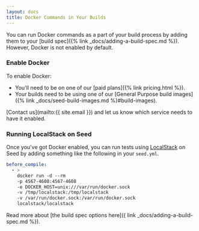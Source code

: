 ```yaml
---
layout: docs
title: Docker Commands in Your Builds
---
```


You can run Docker commands as a part of your build process by adding them to your [build spec]({% link _docs/adding-a-build-spec.md %}). However, Docker is not enabled by default.

### Enable Docker

To enable Docker:

- You'll need to be on one of our [paid plans]({% link pricing.html %}).
- Your builds need to be using one of our [General Purpose build images]({% link _docs/seed-build-images.md %}#build-images).

[Contact us](mailto:{{ site.email }}) and let us know which service needs to have it enabled.

### Running LocalStack on Seed

Once you've got Docker enabled, you can run tests using [LocalStack](https://github.com/localstack/localstack) on Seed by adding something like the following in your `seed.yml`.

``` yml
before_compile:
  - >
    docker run -d --rm
    -p 4567-4608:4567-4608
    -e DOCKER_HOST=unix:///var/run/docker.sock
    -v /tmp/localstack:/tmp/localstack
    -v /var/run/docker.sock:/var/run/docker.sock
    localstack/localstack
```

Read more about [the build spec options here]({ link _docs/adding-a-build-spec.md %}).
